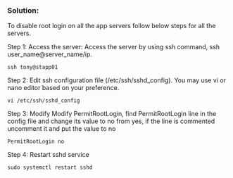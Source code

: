 ### Solution:
To disable root login on all the app servers follow below steps for all the servers.

Step 1:
Access the server: Access the server by using ssh command, ssh user_name@server_name/ip.
```
ssh tony@stapp01
```
Step 2:
Edit ssh configuration file (/etc/ssh/sshd_config). You may use vi or nano editor based on your preference.
```
vi /etc/ssh/sshd_config
```
Step 3:
Modify Modify PermitRootLogin, find PermitRootLogin line in the config file and change its value to no from yes, if the line is commented uncomment it and put the value to no
```
PermitRootLogin no
```
Step 4:
Restart sshd service
```
sudo systemctl restart sshd
```
